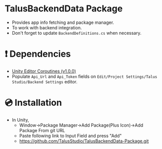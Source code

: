 # TalusBackendData Package
- Provides app info fetching and package manager.
- To work with backend integration.
- Don't forget to update ```BackendDefinitions.cs``` when necessary.
        
# ❗ Dependencies 
- [Unity Editor Coroutines (v1.0.0)](https://docs.unity3d.com/Packages/com.unity.editorcoroutines@1.0/manual/index.html)
- Populate ```Api_Url``` and ```Api_Token``` fields on ```Edit/Project Settings/Talus Studio/Backend Settings``` editor.

# 💿 Installation
- In Unity, 
  - Window->Package Manager->Add Package(Plus Icon)->Add Package From git URL
  - Paste following link to Input Field and press "Add"
  - https://github.com/TalusStudio/TalusBackendData-Package.git
